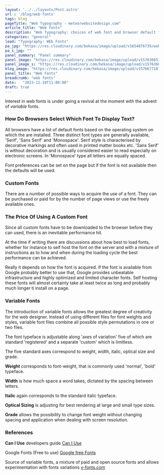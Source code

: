 ```yaml
---
layout: '../../layouts/Post.astro'
url : '/blog/web-fonts'
tags: blog
pageTitle: "Web Typography - meteorwebsitedesign.com"
article_title: "Web fonts"
description: "Web Typography: choices of web font and browser default fonts "
categories: "general"
lead: "Typography: WEb Fonts"
pa_jpg: "https://res.cloudinary.com/bekasa/image/upload/v1654876739/webfonts_640_300_awyhag.webp"
pa_s_jpg: ""
panel_summary: "Panel summary"
panel_image: "https://res.cloudinary.com/bekasa/image/upload/v1576366519/webfonts_lll4jx.webp"
panel_image_s: "https://res.cloudinary.com/bekasa/image/upload/v1576366656/webfonts_s_sffmw7.webp"
blog_image: "https://res.cloudinary.com/bekasa/image/upload/v1576677187/webfonts_s-comp_glub2h.png"
panel_title: "Web Fonts"
breadcrumb: "web fonts"
date:   "2023-12-10T11:00:00"
draft: true 
---
```


Interest in web fonts is under going a revival at the moment with the advent of *variable* fonts.


### How Do Browsers Select Which Font To Display Text?

All browsers have a list of default fonts based on the operating system on which the are installed. Three distinct font types are generally available, 'Serif', 'Sans Serif' and 'Monospace'. Serif style is characterised by decorative markings and often used in printed matter books etc. 'Sans Serif' is without decoration and is usually considered easier to read especially on electronic screens.
In 'Monospace' type all letters are equally spaced.

Font preferences can be set on the page but if the font is not available then the defaults will be used.

### Custom Fonts
There are a number of possible ways to acquire the use of a font. They can be purchased or paid for by the number of page views or use the freely available ones.

### The Price Of Using A Custom Font
Since all custom fonts have to be downloaded to the browser before they can used, there is an inevitable performance hit. 

At the time if writing there are discussions about how best to load fonts, whether for instance to self host the font on the server and with a mixture of instructions as to how and when during the loading cycle the best performance can be achieved.

Really it depends on how the font is acquired. If the font is available from Google probably better to use that, Google provides unbeatable infrastructure and highly optimized and limited character fonts. Self hosting these fonts will almost certainly take at least twice as long and probably much longer ti install on a page.

### Variable Fonts
The introduction of variable fonts allows the greatest degree of creativity for the web designer. Instead of using different files for font weights and styles, variable font files combine all possible style permutations in one or two files.

The font typeface is adjustable along 'axes of variation' five of which are standard 'registered' and a separate 'custom' which is limitless.

The five standard axes correspond to weight, width, italic, optical size and grade.

**Weight** corresponds to font-weight, that is commonly used 'normal', 'bold' typeface.

**Width** is how much space a word takes, dictated by the spacing between letters.

**Italic** again corresponds to the standard italic typeface.

**Optical Sizing** is adjusting for best rendering at large and small type sizes.

**Grade** allows the possibility to change font weight without changing spacing and application  when dealing with screen resolution.


### References

**Can I Use** developers guide [Can I Use](https://caniuse.com/)

Google Fonts (Free to use) [Google free Fonts](https://fonts.google.com/)

Source of variable fonts, a mixture of paid and open source fonts and allows experimentation with fonts variations [v-fonts.com](https://v-fonts.com/)